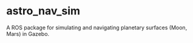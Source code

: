 # astro_nav_sim
A ROS package for simulating and navigating planetary surfaces (Moon, Mars) in Gazebo.
